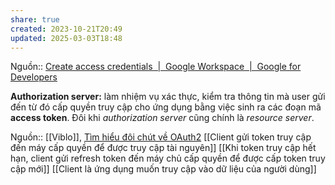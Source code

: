 ```yaml
---
share: true
created: 2023-10-21T20:49
updated: 2025-03-03T18:48
---
```

Nguồn:: [Create access credentials  |  Google Workspace  |  Google for Developers](https://developers.google.com/workspace/guides/create-credentials)

**Authorization server:** làm nhiệm vụ xác thực, kiểm tra thông tin mà user gửi đến từ đó cấp quyền truy cập cho ứng dụng bằng việc sinh ra các đoạn mã **access token**. Đôi khi _authorization server_ cũng chính là _resource server_.

Nguồn:: [[Viblo]], [Tìm hiểu đôi chút về OAuth2](https://viblo.asia/p/tim-hieu-doi-chut-ve-oauth2-eW65GvMLlDO)
[[Client gửi token truy cập đến máy cấp quyền để được truy cập tài nguyên]]
[[Khi token truy cập hết hạn, client gửi refresh token đến máy chủ cấp quyền để được cấp token truy cập mới]]
[[Client là ứng dụng muốn truy cập vào dữ liệu của người dùng]]

